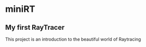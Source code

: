 # miniRT
## My first RayTracer
This project is an introduction to the beautiful world of Raytracing
